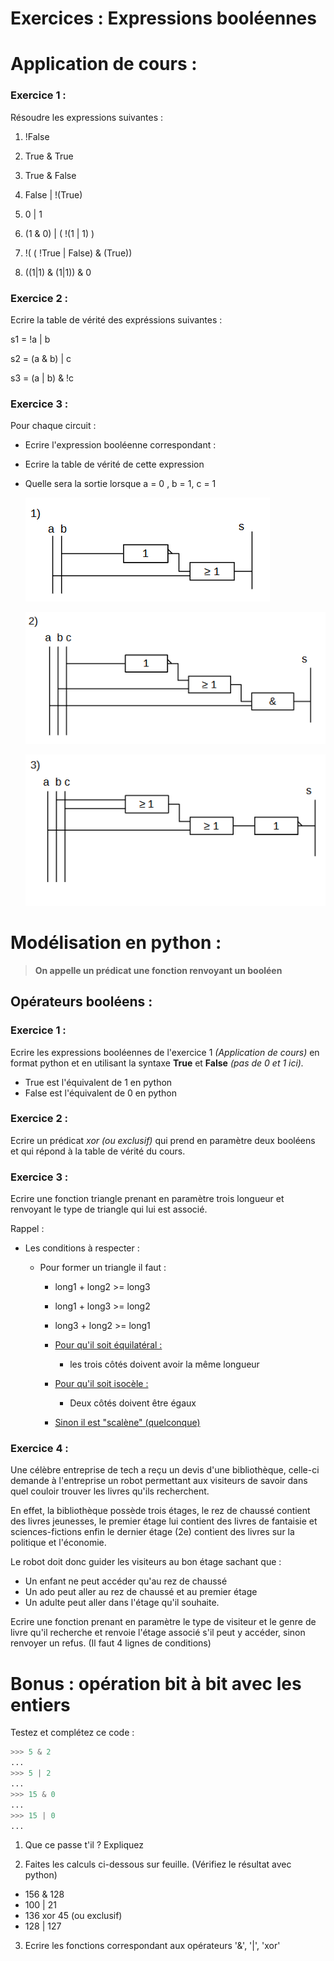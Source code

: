 # Exercices : Expressions booléennes

# Application de cours :

### Exercice 1 :

Résoudre les expressions suivantes : 

1) !False

2) True & True

3) True & False

4) False | !(True)

5) 0 | 1

6) (1 & 0) | ( !(1 | 1) )

7) !( ( !True | False) & (True))

8) ((1|1) & (1|1)) & 0

### Exercice 2 :

Ecrire la table de vérité des expréssions suivantes : 

s1 = !a | b

s2 = (a & b) | c

s3 = (a | b) & !c

### Exercice 3 :

Pour chaque circuit :

- Ecrire l'expression booléenne correspondant :

- Ecrire la table de vérité de cette expression

- Quelle sera la sortie lorsque a = 0 , b = 1, c = 1

  ![](./Images/3_1.png)

  ![](./Images/3_2.png)

  ![](./Images/3_3.png)

# Modélisation en python :

> **On appelle un prédicat une fonction renvoyant un booléen**

## Opérateurs booléens :

### Exercice 1 :

Ecrire les expressions booléennes de l'exercice 1 *(Application de cours)* en format python et en utilisant la syntaxe **True** et **False** *(pas de 0 et 1 ici).*

- True est l'équivalent de 1 en python
- False est l'équivalent de 0 en python

### Exercice 2 :

Ecrire un prédicat *xor (ou exclusif)* qui prend en paramètre deux booléens et qui répond à la table de vérité du cours. 

### Exercice 3 :

Ecrire une fonction triangle prenant en paramètre trois longueur et renvoyant le type de triangle qui lui est associé.

Rappel :

- Les conditions à respecter : 

  - Pour former un triangle il faut :

    - long1 + long2 >= long3 
    - long1 + long3 >= long2
    - long3 + long2 >= long1

    

    - <u>Pour qu'il soit équilatéral :</u>
      - les trois côtés doivent avoir la même longueur
    - <u>Pour qu'il soit isocèle :</u>
      - Deux côtés doivent être égaux
    - <u>Sinon il est "scalène" (quelconque)</u>

### Exercice 4 :

Une célèbre entreprise de tech a reçu un devis d'une bibliothèque, celle-ci demande à l'entreprise un robot permettant aux visiteurs de savoir dans quel couloir trouver les livres qu'ils recherchent. 

En effet, la bibliothèque possède trois étages, le rez de chaussé contient des livres jeunesses, le premier étage lui contient des livres de fantaisie et sciences-fictions enfin le dernier étage (2e) contient des livres sur la politique et l'économie. 

Le robot doit donc guider les visiteurs au bon étage sachant que :

- Un enfant ne peut accéder qu'au rez de chaussé
- Un ado peut aller au rez de chaussé et au premier étage
- Un adulte peut aller dans l'étage qu'il souhaite.

Ecrire une fonction prenant en paramètre le type de visiteur et le genre de livre qu'il recherche et renvoie l'étage associé s'il peut y accéder, sinon renvoyer un refus. (Il faut 4 lignes de conditions)

# Bonus : opération bit à bit avec les entiers

Testez et complétez ce code :

```python
>>> 5 & 2 
...
>>> 5 | 2
...
>>> 15 & 0
...
>>> 15 | 0
...
```

1) Que ce passe t'il ? Expliquez

2) Faites les calculs ci-dessous sur feuille. (Vérifiez le résultat avec python)

- 156 & 128
- 100 | 21
- 136 xor 45 (ou exclusif)
- 128 | 127

3) Ecrire les fonctions correspondant aux opérateurs '&', '|', 'xor'